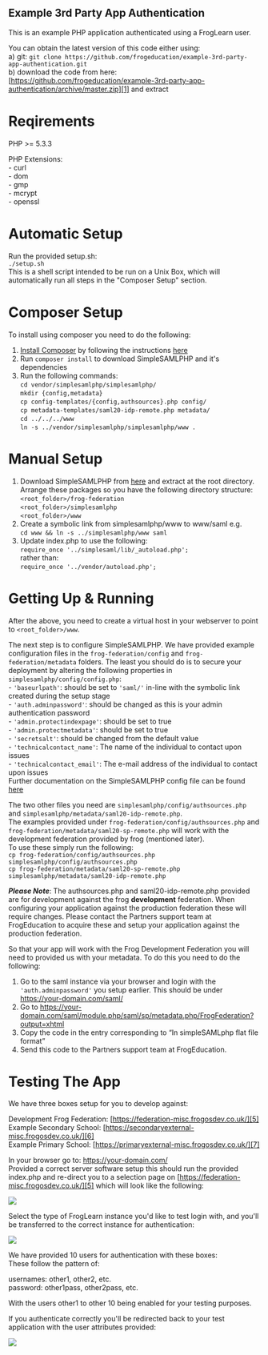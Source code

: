 Example 3rd Party App Authentication
------------------------------------

This is an example PHP application authenticated using a FrogLearn user.

You can obtain the latest version of this code either using:  
a) git: `git clone https://github.com/frogeducation/example-3rd-party-app-authentication.git`  
b) download the code from here: [https://github.com/frogeducation/example-3rd-party-app-authentication/archive/master.zip][1] and extract

[1]: https://github.com/frogeducation/example-3rd-party-app-authentication/archive/master.zip

Reqirements
===========
PHP >= 5.3.3

PHP Extensions:  
\- curl  
\- dom  
\- gmp  
\- mcrypt  
\- openssl  

Automatic Setup
===============
Run the provided setup.sh:  
`./setup.sh`  
This is a shell script intended to be run on a Unix Box, which will automatically run all steps in the "Composer Setup" section.

Composer Setup
==============
To install using composer you need to do the following:

1. [Install Composer][2] by following the instructions [here][2]
2. Run `composer install` to download SimpleSAMLPHP and it's dependencies
3. Run the following commands:  
   `cd vendor/simplesamlphp/simplesamlphp/`  
   `mkdir {config,metadata}`  
   `cp config-templates/{config,authsources}.php config/`  
   `cp metadata-templates/saml20-idp-remote.php metadata/`  
   `cd ../../../www`  
   `ln -s ../vendor/simplesamlphp/simplesamlphp/www .`

[2]: https://getcomposer.org/

Manual Setup 
============
1. Download SimpleSAMLPHP from [here][3] and extract at the root directory.  
      Arrange these packages so you have the following directory structure:  
      `<root_folder>/frog-federation`  
      `<root_folder>/simplesamlphp`  
      `<root_folder>/www`  
2. Create a symbolic link from simplesamlphp/www to www/saml e.g.  
      `cd www && ln -s ../simplesamlphp/www saml`
3. Update index.php to use the following:  
   `require_once '../simplesaml/lib/_autoload.php';`  
   rather than:  
   `require_once '../vendor/autoload.php';`
   
[3]: https://simplesamlphp.org/download

Getting Up & Running
====================
After the above, you need to create a virtual host in your webserver to point to `<root_folder>/www`.  

The next step is to configure SimpleSAMLPHP. We have provided example configuration files in the `frog-federation/config` and `frog-federation/metadata` folders. The least you should do is to secure your deployment by altering the following properties in `simplesamlphp/config/config.php`:  
\- `'baseurlpath'`: should be set to `'saml/'` in-line with the symbolic link created during the setup stage  
\- `'auth.adminpassword'`: should be changed as this is your admin authentication password  
\- `'admin.protectindexpage'`: should be set to true  
\- `'admin.protectmetadata'`: should be set to true  
\- `'secretsalt'`: should be changed from the default value  
\- `'technicalcontact_name'`: The name of the individual to contact upon issues  
\- `'technicalcontact_email'`: The e-mail address of the individual to contact upon issues  
Further documentation on the SimpleSAMLPHP config file can be found [here][4]

The two other files you need are `simplesamlphp/config/authsources.php` and `simplesamlphp/metadata/saml20-idp-remote.php`.  
The examples provided under `frog-federation/config/authsources.php` and `frog-federation/metadata/saml20-sp-remote.php` will work with the development federation provided by frog (mentioned later).  
To use these simply run the following:  
`cp frog-federation/config/authsources.php simplesamlphp/config/authsources.php`  
`cp frog-federation/metadata/saml20-sp-remote.php simplesamlphp/metadata/saml20-idp-remote.php`

***Please Note***: The authsources.php and saml20-idp-remote.php provided are for development against the frog **development** federation. When configuring your application against the production federation these will require changes. Please contact the Partners support team at FrogEducation to acquire these and setup your application against the production federation.

So that your app will work with the Frog Development Federation you will need to provided us with your metadata. To do this you need to do the following:

1. Go to the saml instance via your browser and login with the `'auth.adminpassword'` you setup earlier. This should be under https://your-domain.com/saml/
2. Go to https://your-domain.com/saml/module.php/saml/sp/metadata.php/FrogFederation?output=xhtml
3. Copy the code in the entry corresponding to “In simpleSAMLphp flat file format”
4. Send this code to the Partners support team at FrogEducation.

[4]: https://simplesamlphp.org/docs/1.13/simplesamlphp-install

Testing The App
===============
We have three boxes setup for you to develop against:  

Development Frog Federation: [https://federation-misc.frogosdev.co.uk/][5]  
Example Secondary School: [https://secondaryexternal-misc.frogosdev.co.uk/][6]  
Example Primary School: [https://primaryexternal-misc.frogosdev.co.uk/][7]  

In your browser go to: https://your-domain.com/  
Provided a correct server software setup this should run the provided index.php and re-direct you to a selection page on [https://federation-misc.frogosdev.co.uk/][5] which will look like the following:  

![](https://openmerchantaccount.com/img/frogeducation-simplesaml-development-discovery.png)

Select the type of FrogLearn instance you'd like to test login with, and you'll be transferred to the correct instance for authentication:

![](https://openmerchantaccount.com/img/frogeducation-simplesaml-development-froglearn.png)

We have provided 10 users for authentication with these boxes:  
These follow the pattern of:  

usernames: other1, other2, etc.  
password: other1pass, other2pass, etc.

With the users other1 to other 10 being enabled for your testing purposes.

If you authenticate correctly you'll be redirected back to your test application with the user attributes provided:

![](https://openmerchantaccount.com/img/frogeducation-simplesaml-development-user-attributes.png)

[5]: https://federation-misc.frogosdev.co.uk/
[6]: https://secondaryexternal-misc.frogosdev.co.uk/
[7]: https://primaryexternal-misc.frogosdev.co.uk/
